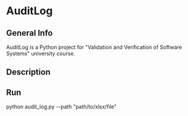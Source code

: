 # AuditLog

## General Info
AuditLog is a Python project for "Validation and Verification of Software Systems" university course.

## Description


## Run
python audit_log.py --path "path/to/xlsx/file"
